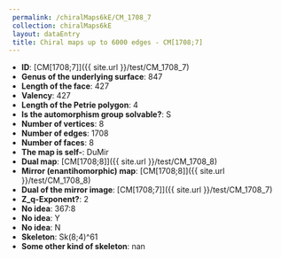 ```yaml
--- 
 permalink: /chiralMaps6kE/CM_1708_7 
 collection: chiralMaps6kE
 layout: dataEntry
 title: Chiral maps up to 6000 edges - CM[1708;7]
---
```


- **ID**: [CM[1708;7]]({{ site.url }}/test/CM_1708_7)
- **Genus of the underlying surface**: 847
- **Length of the face**: 427
- **Valency**: 427
- **Length of the Petrie polygon**: 4
- **Is the automorphism group solvable?**: S
- **Number of vertices**: 8
- **Number of edges**: 1708
- **Number of faces**: 8
- **The map is self-**: DuMir
- **Dual map**: [CM[1708;8]]({{ site.url }}/test/CM_1708_8)
- **Mirror (enantihomorphic) map**: [CM[1708;8]]({{ site.url }}/test/CM_1708_8)
- **Dual of the mirror image**: [CM[1708;7]]({{ site.url }}/test/CM_1708_7)
- **Z_q-Exponent?**: 2
- **No idea**:  367:8
- **No idea**: Y
- **No idea**: N
- **Skeleton**: Sk(8;4)^61
- **Some other kind of skeleton**: nan

